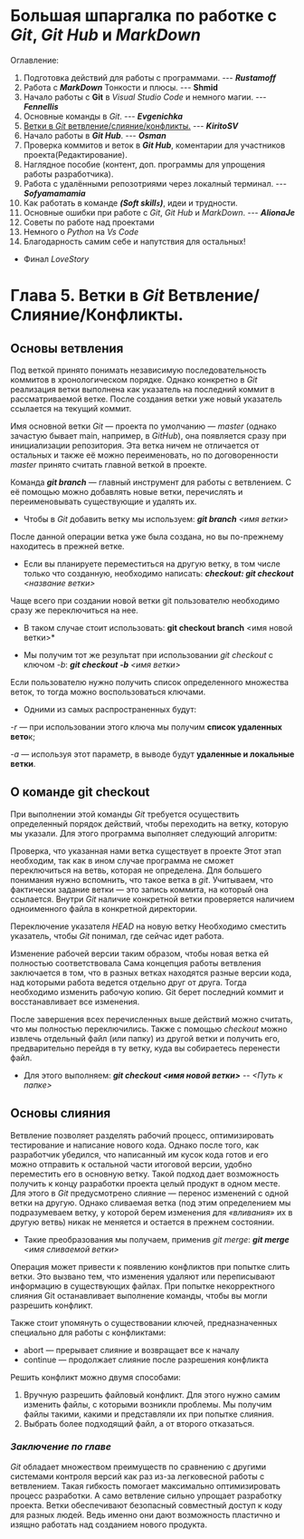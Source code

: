# Большая шпаргалка по работке с *Git*, *Git Hub* и *MarkDown*
Оглавление:
1. Подготовка действий для работы с программами. --- **_Rustamoff_**
2. Работа с **_MarkDown_** Тонкости и плюсы. --- **__Shmid__**
3. Начало работы с **Git** в *Visual Studio Code* и немного магии. --- **_Fennellis_**
4. Основные команды в *Git*. --- **_Evgenichka_**
5. [Ветки в *Git* ветвление/слияние/конфликты.](#title5) --- **_KiritoSV_**
6. Начало работы в **_Git Hub_**. --- **_Osman_**
7. Проверка коммитов и веток в **_Git Hub_**, коментарии для участников проекта(Редактирование).
8. Наглядное пособие (контент, доп. программы для упрощения работы разработчика).
9. Работа с удалёнными репозотриями через локалный терминал. --- **_Sofyamamamia_**
10. Как работать в команде ***(Soft skill`s`)***, идеи и трудности.
11. Основные ошибки при работе с *Git*, *Git Hub* и *MarkDown*. --- **_AlionaJe_** 
12. Советы по работе над проектами
13. Немного о *Python* на *Vs Code*
14. Благодарность самим себе и напутствия для остальных!
* Финал *LoveStory*

# <a id="title5">Глава 5. Ветки в *Git* Ветвление/Слияние/Конфликты.</a>

## **Основы ветвления**

Под веткой принято понимать независимую последовательность коммитов в хронологическом порядке. Однако конкретно в *Git* реализация ветки выполнена как указатель на последний коммит в рассматриваемой ветке. После создания ветки уже новый указатель ссылается на текущий коммит.

Имя основной ветки *Git* — проекта по умолчанию — *_master_* (однако зачастую бывает main, например, в *GitHub*), она появляется сразу при инициализации репозитория. Эта ветка ничем не отличается от остальных и также её можно переименовать, но по договоренности *master* принято считать главной веткой в проекте.

Команда **_git branch_** — главный инструмент для работы с ветвлением. С её помощью можно добавлять новые ветки, перечислять и переименовывать существующие и удалять их.

* Чтобы в *Git* добавить ветку мы используем:
    ***git branch** <имя ветки>*

После данной операции ветка уже была создана, но вы по-прежнему находитесь в прежней ветке. 
* Если вы планируете переместиться на другую ветку, в том числе только что созданную, необходимо написать: ***checkout: git checkout** <название ветки>*

Чаще всего при создании новой ветки git пользователю необходимо сразу же переключиться на нее. 
* В таком случае стоит использовать: **git checkout branch** <имя новой ветки>*

* Мы получим тот же результат при использовании *git checkout* с ключом *-b*: ***git checkout -b** <имя ветки>*

Если пользователю нужно получить список определенного множества веток, то тогда можно воспользоваться ключами. 

* Одними из самых распространенных будут:

*-r* — при использовании этого ключа мы получим **список удаленных вето**к;

*-a* — используя этот параметр, в выводе будут **удаленные и локальные ветки**.

## **О команде git checkout**
При выполнении этой команды *Git* требуется осуществить определенный порядок действий, чтобы переходить на ветку, которую мы указали. Для этого программа выполняет следующий алгоритм:

Проверка, что указанная нами ветка существует в проекте
Этот этап необходим, так как в ином случае программа не сможет переключиться на ветвь, которая не определена. Для большего понимания нужно вспомнить, что такое ветка в *git*. Учитываем, что фактически задание ветки — это запись коммита, на который она ссылается. Внутри *Git* наличие конкретной ветки проверяется наличием одноименного файла в конкретной директории.

Переключение указателя *HEAD* на новую ветку
Необходимо сместить указатель, чтобы *Git* понимал, где сейчас идет работа.

Изменение рабочей версии таким образом, чтобы новая ветка ей полностью соответствовала
Сама концепция работы ветвления заключается в том, что в разных ветках находятся разные версии кода, над которыми работа ведется отдельно друг от друга. Тогда необходимо изменить рабочую копию. Git берет последний коммит и восстанавливает все изменения.

После завершения всех перечисленных выше действий можно считать, что мы полностью переключились. Также с помощью *checkout* можно извлечь отдельный файл (или папку) из другой ветки и получить его, предварительно перейдя в ту ветку, куда вы собираетесь перенести файл. 
* Для этого выполняем: ***git checkout <имя новой ветки>** -- <Путь к папке>*

## **Основы слияния**
Ветвление позволяет разделять рабочий процесс, оптимизировать тестирование и написание нового кода. Однако после того, как разработчик убедился, что написанный им кусок кода готов и его можно отправить к остальной части итоговой версии, удобно переместить его в основную ветку. Такой подход дает возможность получить к концу разработки проекта целый продукт в одном месте.
Для этого в *Git* предусмотрено слияние — перенос изменений с одной ветки на другую. Однако сливаемая ветка (под этим определением мы подразумеваем ветку, у которой берем изменения для _«вливания»_ их в другую ветвь) никак не меняется и остается в прежнем состоянии. 
* Такие преобразования мы получаем, применив *git merge*:
***git merge** <имя сливаемой ветки>*

Операция может привести к появлению конфликтов при попытке слить ветки. Это вызвано тем, что изменения удаляют или переписывают информацию в существующих файлах. При попытке некорректного слияния Git останавливает выполнение команды, чтобы вы могли разрешить конфликт.

Также стоит упомянуть о существовании ключей, предназначенных специально для работы с конфликтами:

* abort — прерывает слияние и возвращает все к началу
* continue — продолжает слияние после разрешения конфликта

Решить конфликт можно двумя способами:
1. Вручную разрешить файловый конфликт. Для этого нужно самим изменить файлы, с которыми возникли проблемы. Мы получим файлы такими, какими и представляли их при попытке слияния.
2. Выбрать более подходящий файл, а от второго отказаться.

### ***Заключение по главе***

*Git* обладает множеством преимуществ по сравнению с другими системами контроля версий как раз из-за легковесной работы с ветвлением. Такая гибкость помогает максимально оптимизировать процесс разработки. А само ветвление сильно упрощает разработку проекта. Ветки обеспечивают безопасный совместный доступ к коду для разных людей. Ведь именно они дают возможность пластично и изящно работать над созданием нового продукта.
